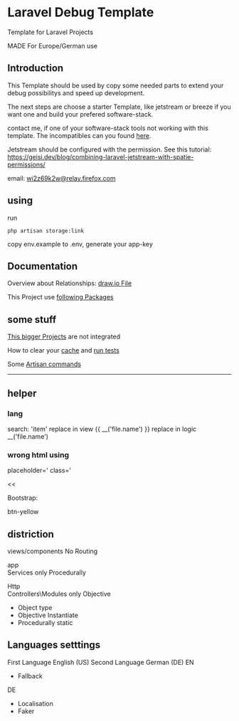 # Laravel Debug Template

Template for Laravel Projects

MADE For Europe/German use

## Introduction

This Template should be used by copy some needed parts to extend your debug possibilitys and speed up development.

The next steps are choose a starter Template, like jetstream or breeze if you want one and build your prefered software-stack.

contact me, if one of your software-stack tools not working with this template. The incompatibles can you found [here](/doc/debug/dependencie_vaults.md).

Jetstream should be configured with the permission. See this tutorial:
<https://geisi.dev/blog/combining-laravel-jetstream-with-spatie-permissions/>

email:
wi2z69k2w@relay.firefox.com

## using

run

```artisan
php artisan storage:link
```

copy env.example to .env, generate your app-key

## Documentation

Overview about Relationships: [draw.io File](/doc/debug/Relationship_Modell.drawio)

This Project use [following Packages](/doc/debug/integrated.md)

## some stuff

[This bigger Projects](/doc/debug/environment.md)  are not integrated

How to clear your [cache](/doc/debug/cache.md) and [run tests](/doc/debug/dusk%2C%20test.md)

Some [Artisan commands](/doc/debug/artisans.md)

---

## helper

### lang

search:
'item'
replace in view
{{ __('file.name') }}
replace in logic
__('file.name')

### wrong html using

placeholder='
class='

>>

<<

Bootstrap:

btn-yellow

## distriction

views/components No Routing

app\
Services only Procedurally

Http\
Controllers\Modules only Objective

- Object type
- Objective Instantiate
- Procedurally static

## Languages setttings

First Language English (US)
Second Language German (DE)
EN

- Fallback

DE

- Localisation
- Faker

